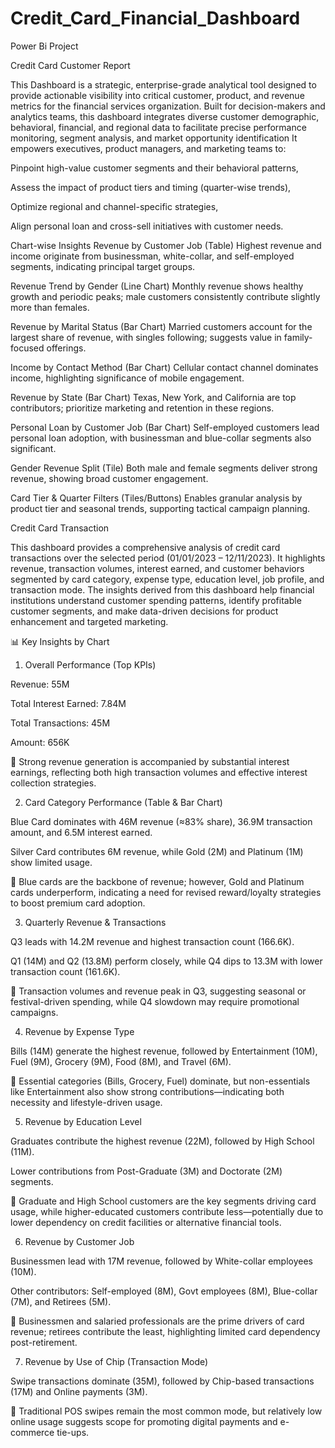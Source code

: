 # Credit_Card_Financial_Dashboard
Power Bi Project

Credit Card Customer Report

This Dashboard is a strategic, enterprise-grade analytical tool designed to provide actionable visibility into critical customer, product, and revenue metrics for the financial services organization. Built for decision-makers and analytics teams, this dashboard integrates diverse customer demographic, behavioral, financial, and regional data to facilitate precise performance monitoring, segment analysis, and market opportunity identification
It empowers executives, product managers, and marketing teams to:

Pinpoint high-value customer segments and their behavioral patterns,

Assess the impact of product tiers and timing (quarter-wise trends),

Optimize regional and channel-specific strategies,

Align personal loan and cross-sell initiatives with customer needs.

Chart-wise Insights
Revenue by Customer Job (Table)
Highest revenue and income originate from businessman, white-collar, and self-employed segments, indicating principal target groups.

Revenue Trend by Gender (Line Chart)
Monthly revenue shows healthy growth and periodic peaks; male customers consistently contribute slightly more than females.

Revenue by Marital Status (Bar Chart)
Married customers account for the largest share of revenue, with singles following; suggests value in family-focused offerings.

Income by Contact Method (Bar Chart)
Cellular contact channel dominates income, highlighting significance of mobile engagement.

Revenue by State (Bar Chart)
Texas, New York, and California are top contributors; prioritize marketing and retention in these regions.

Personal Loan by Customer Job (Bar Chart)
Self-employed customers lead personal loan adoption, with businessman and blue-collar segments also significant.

Gender Revenue Split (Tile)
Both male and female segments deliver strong revenue, showing broad customer engagement.

Card Tier & Quarter Filters (Tiles/Buttons)
Enables granular analysis by product tier and seasonal trends, supporting tactical campaign planning.



Credit Card Transaction

This dashboard provides a comprehensive analysis of credit card transactions over the selected period (01/01/2023 – 12/11/2023). It highlights revenue, transaction volumes, interest earned, and customer behaviors segmented by card category, expense type, education level, job profile, and transaction mode. The insights derived from this dashboard help financial institutions understand customer spending patterns, identify profitable customer segments, and make data-driven decisions for product enhancement and targeted marketing.

📊 Key Insights by Chart
1. Overall Performance (Top KPIs)

Revenue: 55M

Total Interest Earned: 7.84M

Total Transactions: 45M

Amount: 656K

🔹 Strong revenue generation is accompanied by substantial interest earnings, reflecting both high transaction volumes and effective interest collection strategies.

2. Card Category Performance (Table & Bar Chart)

Blue Card dominates with 46M revenue (≈83% share), 36.9M transaction amount, and 6.5M interest earned.

Silver Card contributes 6M revenue, while Gold (2M) and Platinum (1M) show limited usage.

🔹 Blue cards are the backbone of revenue; however, Gold and Platinum cards underperform, indicating a need for revised reward/loyalty strategies to boost premium card adoption.

3. Quarterly Revenue & Transactions

Q3 leads with 14.2M revenue and highest transaction count (166.6K).

Q1 (14M) and Q2 (13.8M) perform closely, while Q4 dips to 13.3M with lower transaction count (161.6K).

🔹 Transaction volumes and revenue peak in Q3, suggesting seasonal or festival-driven spending, while Q4 slowdown may require promotional campaigns.

4. Revenue by Expense Type

Bills (14M) generate the highest revenue, followed by Entertainment (10M), Fuel (9M), Grocery (9M), Food (8M), and Travel (6M).

🔹 Essential categories (Bills, Grocery, Fuel) dominate, but non-essentials like Entertainment also show strong contributions—indicating both necessity and lifestyle-driven usage.

5. Revenue by Education Level

Graduates contribute the highest revenue (22M), followed by High School (11M).

Lower contributions from Post-Graduate (3M) and Doctorate (2M) segments.

🔹 Graduate and High School customers are the key segments driving card usage, while higher-educated customers contribute less—potentially due to lower dependency on credit facilities or alternative financial tools.

6. Revenue by Customer Job

Businessmen lead with 17M revenue, followed by White-collar employees (10M).

Other contributors: Self-employed (8M), Govt employees (8M), Blue-collar (7M), and Retirees (5M).

🔹 Businessmen and salaried professionals are the prime drivers of card revenue; retirees contribute the least, highlighting limited card dependency post-retirement.

7. Revenue by Use of Chip (Transaction Mode)

Swipe transactions dominate (35M), followed by Chip-based transactions (17M) and Online payments (3M).

🔹 Traditional POS swipes remain the most common mode, but relatively low online usage suggests scope for promoting digital payments and e-commerce tie-ups.


